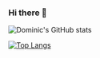 ### Hi there 👋
![Dominic's GitHub stats](https://github-readme-stats.vercel.app/api?username=dominicjonas&theme=omni&show_icons=true) 

[![Top Langs](https://github-readme-stats.vercel.app/api/top-langs/?username=dominicjonas&layout=compact&langs_count=8)](https://github.com/dominicjonas/github-readme-stats)

